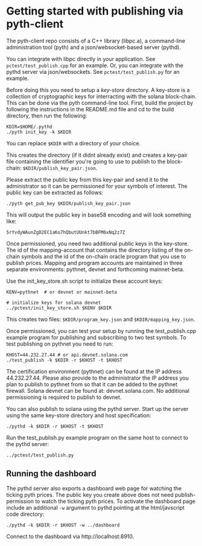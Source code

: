 # Getting started with publishing via pyth-client

The pyth-client repo consists of a C++ library (libpc.a), a command-line administration tool (pyth) and a json/websocket-based server (pythd).

You can integrate with libpc directly in your application. See `pctest/test_publish.cpp` for an example. Or, you can integrate with the pythd server via json/websockets. See `pctest/test_publish.py` for an example.

Before doing this you need to setup a *key-store* directory. A key-store is a collection of cryptographic keys for interracting with the solana block-chain. This can be done via the pyth command-line tool.  First, build the project by following the instructions in the README.md file and cd to the build directory, then run the following:


```
KDIR=$HOME/.pythd
./pyth init_key -k $KDIR

```

You can replace `$KDIR` with a directory of your choice.

This creates the directory (if it didnt already exist) and creates a key-pair file containing the identifier you're going to use to publish to the block-chain: `$KDIR/publish_key_pair.json`.

Please extract the public key from this key-pair and send it to the administrator so it can be permissioned for your symbols of interest. The public key can be extracted as follows:

```
./pyth get_pub_key $KDIR/publish_key_pair.json
```

This will output the public key in base58 encoding and will look something like:

```
5rYvdyWAunZgD2EC1aKo7hQbutUUnkt7bBFM6xNq2z7Z
```

Once permissioned, you need two additional public keys in the key-store. The id of the mapping-account that contains the directory listing of the on-chain symbols and the id of the on-chain oracle program that you use to publish prices.  Mapping and program accounts are maintained in three separate environments: pythnet, devnet and forthcoming mainnet-beta.

Use the init_key_store.sh script to initialize these account keys:

```
KENV=pythnet  # or devnet or mainnet-beta

# initialize keys for solana devnet
../pctest/init_key_store.sh $KENV $KDIR

```

This creates two files: `$KDIR/program_key.json` and `$KDIR/mapping_key.json`.

Once permissioned, you can test your setup by running the test_publish.cpp example program for publishing and subscribing to two test symbols.  To test publishing on pythnet you need to run:


```
KHOST=44.232.27.44 # or api.devnet.solana.com
./test_publish -k $KDIR -r $KHOST -t $KHOST
```

The certification environment (pythnet) can be found at the IP address 44.232.27.44. Please also provide to the administrator the IP address you plan to publish to pythnet from so that it can be added to the pythnet firewall.  Solana devnet can be found at: devnet.solana.com. No additional permissioning is required to publish to devnet.

You can also publish to solana using the pythd server. Start up the server using the same key-store directory and host specification:

```
./pythd -k $KDIR -r $KHOST -t $KHOST
```

Run the test_publish.py example program on the same host to connect to the pythd server:

```
../pctest/test_publish.py

```

## Running the dashboard

The pythd server also exports a dashboard web page for watching the ticking pyth prices.  The public key you create above does not need publish-permission to watch the ticking pyth prices.  To activate the dashboard page include an additional `-w` argument to pythd pointing at the html/javscript code directory:

```
./pythd -k $KDIR -r $KHOST -w ../dashboard
```

Connect to the dashboard via http://localhost:8910.

